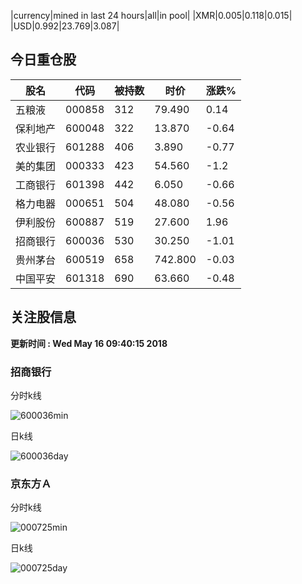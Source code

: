 |currency|mined in last 24 hours|all|in pool|
|XMR|0.005|0.118|0.015|
|USD|0.992|23.769|3.087|

## 今日重仓股 

|股名|代码|被持数|时价|涨跌%|
|---|---|---|---|---|
|五粮液|000858|312|79.490|0.14|
|保利地产|600048|322|13.870|-0.64|
|农业银行|601288|406|3.890|-0.77|
|美的集团|000333|423|54.560|-1.2|
|工商银行|601398|442|6.050|-0.66|
|格力电器|000651|504|48.080|-0.56|
|伊利股份|600887|519|27.600|1.96|
|招商银行|600036|530|30.250|-1.01|
|贵州茅台|600519|658|742.800|-0.03|
|中国平安|601318|690|63.660|-0.48|

## 关注股信息
**更新时间 : Wed May 16 09:40:15 2018**
### 招商银行 
分时k线

![600036min](http://image.sinajs.cn/newchart/min/n/sh600036.gif)

日k线

![600036day](http://image.sinajs.cn/newchart/daily/n/sh600036.gif)

### 京东方Ａ 
分时k线

![000725min](http://image.sinajs.cn/newchart/min/n/sz000725.gif)

日k线

![000725day](http://image.sinajs.cn/newchart/daily/n/sz000725.gif)
